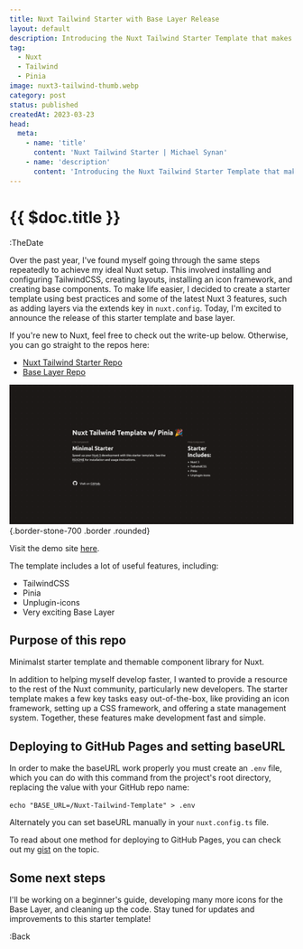 ```yaml
---
title: Nuxt Tailwind Starter with Base Layer Release
layout: default
description: Introducing the Nuxt Tailwind Starter Template that makes use of the nuxt.config extends key for base layer components. 
tag: 
  - Nuxt
  - Tailwind 
  - Pinia 
image: nuxt3-tailwind-thumb.webp
category: post
status: published
createdAt: 2023-03-23
head:  
  meta:    
    - name: 'title'      
      content: 'Nuxt Tailwind Starter | Michael Synan'    
    - name: 'description'      
      content: 'Introducing the Nuxt Tailwind Starter Template that makes use of the nuxt.config extends key for base layer components. '    
---
```


# {{ $doc.title }}

:TheDate 

Over the past year, I've found myself going through the same steps repeatedly to achieve my ideal Nuxt setup. This involved installing and configuring TailwindCSS, creating layouts, installing an icon framework, and creating base components. To make life easier, I decided to create a starter template using best practices and some of the latest Nuxt 3 features, such as adding layers via the extends key in `nuxt.config`. Today, I'm excited to announce the release of this starter template and base layer.

If you're new to Nuxt, feel free to check out the write-up below. Otherwise, you can go straight to the repos here:

- [Nuxt Tailwind Starter Repo](https://github.com/michaelsynan/Nuxt-Tailwind-Template)
- [Base Layer Repo]()

![Nuxt 3 and TailwindCSS](/nuxt3_tailwind5.png){.border-stone-700 .border .rounded}

Visit the demo site [here](https://github.com/michaelsynan/nuxt-base-layer).

The template includes a lot of useful features, including:

- TailwindCSS
- Pinia
- Unplugin-icons
- Very exciting Base Layer

## Purpose of this repo

Minimalst starter template and themable component library for Nuxt. 

In addition to helping myself develop faster, I wanted to provide a resource to the rest of the Nuxt community, particularly new developers. The starter template makes a few key tasks easy out-of-the-box, like providing an icon framework, setting up a CSS framework, and offering a state management system. Together, these features make development fast and simple.

## Deploying to GitHub Pages and setting baseURL

In order to make the baseURL work properly you must create an `.env` file, which you can do with this command from the project's root directory, replacing the value with your GitHub repo name: 

`echo "BASE_URL=/Nuxt-Tailwind-Template" > .env`

Alternately you can set baseURL manually in your `nuxt.config.ts` file. 

To read about one method for deploying to GitHub Pages, you can check out my [gist](https://gist.github.com/michaelsynan/307a267eff9b35e1b7f333da5e151e99) on the topic.

## Some next steps

I'll be working on a beginner's guide, developing many more icons for the Base Layer, and cleaning up the code. Stay tuned for updates and improvements to this starter template!

:Back